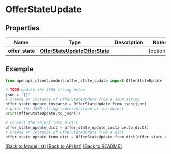 # OfferStateUpdate


## Properties

Name | Type | Description | Notes
------------ | ------------- | ------------- | -------------
**offer_state** | [**OfferStateUpdateOfferState**](OfferStateUpdateOfferState.md) |  | [optional] 

## Example

```python
from openapi_client.models.offer_state_update import OfferStateUpdate

# TODO update the JSON string below
json = "{}"
# create an instance of OfferStateUpdate from a JSON string
offer_state_update_instance = OfferStateUpdate.from_json(json)
# print the JSON string representation of the object
print(OfferStateUpdate.to_json())

# convert the object into a dict
offer_state_update_dict = offer_state_update_instance.to_dict()
# create an instance of OfferStateUpdate from a dict
offer_state_update_from_dict = OfferStateUpdate.from_dict(offer_state_update_dict)
```
[[Back to Model list]](../README.md#documentation-for-models) [[Back to API list]](../README.md#documentation-for-api-endpoints) [[Back to README]](../README.md)


